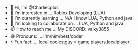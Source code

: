 - 👋 Hi, I’m @Charliecplus
- 👀 I’m interested in ... Roblox Developing (LUA) 
- 🌱 I’m currently learning ... N/A I know LUA, Python and java
- 💞️ I’m looking to collaborate on ... LUA, Python and java
- 📫 How to reach me ... My DISCORD: valky3855
- 😄 Pronouns: ... I'm/him/best/coder
- ⚡ Fun fact: ... local coolestguy = game.players.localplayer

<!---
Charliecplus/Charliecplus is a ✨ special ✨ repository because its `README.md` (this file) appears on your GitHub profile.
You can click the Preview link to take a look at your changes.
--->
